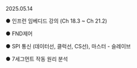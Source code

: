 2025.05.14

● 인프런 임베디드 강의 (Ch 18.3 ~ Ch 21.2)

● FND제어

● SPI 통신 (데이터선, 클럭선, CS선), 마스터 - 슬레이브

● 7세그먼트 작동 원리 분석